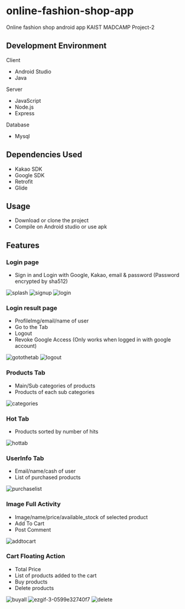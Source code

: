 # online-fashion-shop-app
Online fashion shop android app
KAIST MADCAMP Project-2

## Development Environment
Client
- Android Studio
- Java

Server
- JavaScript
- Node.js
- Express

Database
- Mysql


## Dependencies Used
- Kakao SDK
- Google SDK
- Retrofit
- Glide

## Usage
- Download or clone the project
- Compile on Android studio or use apk

## Features

### Login page
- Sign in and Login with Google, Kakao, email & password (Password encrypted by sha512)

![splash](https://user-images.githubusercontent.com/65812107/135451877-bfa4569a-f654-4f55-8b81-37cc8e4d13bd.gif)
![signup](https://user-images.githubusercontent.com/65812107/135451718-18d81034-b505-4edf-afeb-cb41e6d12240.gif)
![login](https://user-images.githubusercontent.com/65812107/135451729-5e426b00-2d21-4293-8776-6e85603ae4fa.gif)

### Login result page
- ProfileImg/email/name of user
- Go to the Tab
- Logout
- Revoke Google Access (Only works when logged in with google account)

![gotothetab](https://user-images.githubusercontent.com/65812107/135451735-bb85d8b8-867b-4a2f-89a7-659e416ef78b.gif)
![logout](https://user-images.githubusercontent.com/65812107/135451728-b0db6ed6-afd0-4660-b692-12c50cdee9cd.gif)

### Products Tab
- Main/Sub categories of products
- Products of each sub categories

![categories](https://user-images.githubusercontent.com/65812107/135451740-0ea4aae4-6af4-43b5-a3e2-695aad52578a.gif)


### Hot Tab
- Products sorted by number of hits

![hottab](https://user-images.githubusercontent.com/65812107/135451731-10b3dc78-477f-4a4d-91c8-63bd2fb0e7dd.gif)

### UserInfo Tab
- Email/name/cash of user
- List of purchased products

![purchaselist](https://user-images.githubusercontent.com/65812107/135451724-8f36fe73-8389-47ea-9f70-a14314005f65.gif)

### Image Full Activity
- Image/name/price/available_stock of selected product
- Add To Cart
- Post Comment

![addtocart](https://user-images.githubusercontent.com/65812107/135451744-32f422df-0135-44a9-b1f8-ce93a77943ff.gif)


### Cart Floating Action
- Total Price
- List of products added to the cart
- Buy products
- Delete products

![buyall](https://user-images.githubusercontent.com/65812107/135451741-d4d4a062-5d4e-41c1-aa2a-975e904f6812.gif)
![ezgif-3-0599e32740f7](https://user-images.githubusercontent.com/65812107/135451726-f13fd109-1d39-4ce9-9618-53e7fbb84eff.gif)
![delete](https://user-images.githubusercontent.com/65812107/135451737-9571c0eb-82f9-489a-aa77-56c8286d2104.gif)
